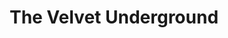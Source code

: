 ---
title: "The Velvet Underground"
summary: "The Velvet Underground & Nico is the debut album by the American rock band the Velvet Underground and German singer Nico, released in March 1967 through Verve Records. It was recorded in 1966 while the band were featured on Andy Warhol's Exploding Plastic Inevitable tour. The album features experimental performance sensibilities and controversial lyrical topics, including drug abuse, prostitution, sadomasochism and sexual deviancy.
The Velvet Underground & Nico initially sold poorly and was mostly ignored by music critics at the time, but later became regarded as one of the most influential albums in rock and pop music. Described as \"the original art-rock record\", it was a major influence on many subgenres of rock music and alternative music, including punk, garage, krautrock, post-punk, shoegaze, goth, and indie. In 1982, English musician Brian Eno quipped that while the album only sold approximately 30,000 copies in its first five years, \"everyone who bought one of those 30,000 copies started a band\". In 2003, it was ranked 13th on Rolling Stone's list of the \"500 Greatest Albums of All Time\", and in 2006, it was inducted into the National Recording Registry by the Library of Congress."
image: "the-velvet-underground.jpg"
apple_music_artist_url: "https://music.apple.com/gb/artist/the-velvet-underground/136829"
wikipedia_url: "https://en.wikipedia.org/wiki/The_Velvet_Underground_%26_Nico"
---